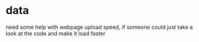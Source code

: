 # data
need some help with webpage upload speed, if someone could just take a look at the code and make it load faster
